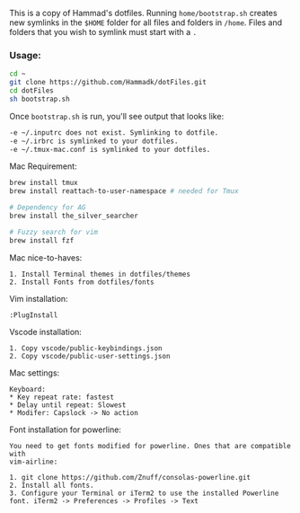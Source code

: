 This is a copy of Hammad's dotfiles. Running `home/bootstrap.sh` creates new symlinks in the `$HOME` folder for all files and folders in `/home`. Files and folders that you wish to symlink must start with a `.`

### Usage:

``` sh
cd ~
git clone https://github.com/Hammadk/dotFiles.git
cd dotFiles
sh bootstrap.sh
```

Once `bootstrap.sh` is run, you'll see output that looks like:
``` sh
-e ~/.inputrc does not exist. Symlinking to dotfile.
-e ~/.irbrc is symlinked to your dotfiles.
-e ~/.tmux-mac.conf is symlinked to your dotfiles.
```

Mac Requirement:

``` sh
brew install tmux
brew install reattach-to-user-namespace # needed for Tmux

# Dependency for AG
brew install the_silver_searcher

# Fuzzy search for vim
brew install fzf
```

Mac nice-to-haves:
```
1. Install Terminal themes in dotfiles/themes
2. Install Fonts from dotfiles/fonts
```

Vim installation:
```
:PlugInstall
```

Vscode installation:
```
1. Copy vscode/public-keybindings.json
2. Copy vscode/public-user-settings.json
```

Mac settings:
```
Keyboard:
* Key repeat rate: fastest
* Delay until repeat: Slowest
* Modifer: Capslock -> No action
```

Font installation for powerline:
```
You need to get fonts modified for powerline. Ones that are compatible with
vim-airline:

1. git clone https://github.com/Znuff/consolas-powerline.git
2. Install all fonts.
3. Configure your Terminal or iTerm2 to use the installed Powerline font. iTerm2 -> Preferences -> Profiles -> Text
```

